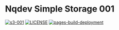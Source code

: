 # Nqdev Simple Storage 001

[![s3-001](https://img.shields.io/badge/NQDEV-s3_001-brightgreen.svg)](https://cdn-s3-001.quyit.id.vn)
[![LICENSE](https://img.shields.io/badge/license_scan-passing-brightgreen.svg)](https://cdn-s3-001.quyit.id.vn/LICENSE)
[![pages-build-deployment](https://github.com/nqdev-storage/s3-001/actions/workflows/pages/pages-build-deployment/badge.svg)](https://github.com/nqdev-storage/s3-001/actions/workflows/pages/pages-build-deployment)
